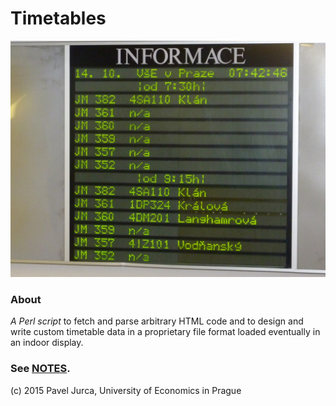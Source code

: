 # Timetables

![timetables](timetables.jpg)

### About

*A Perl script* to fetch and parse arbitrary HTML code
and to design and write custom timetable data in a proprietary file format loaded eventually in an indoor display.

### See [NOTES](NOTES.md).

(c) 2015 Pavel Jurca, University of Economics in Prague
